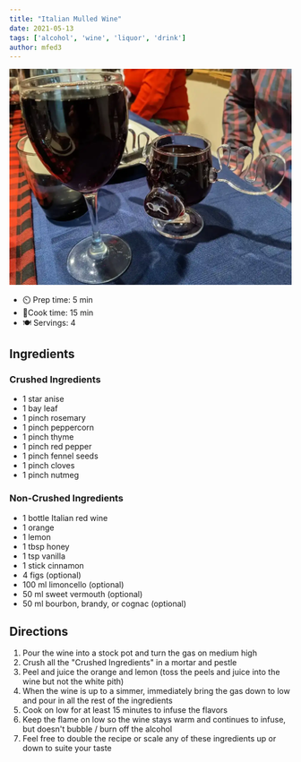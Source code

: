 ```yaml
---
title: "Italian Mulled Wine"
date: 2021-05-13
tags: ['alcohol', 'wine', 'liquor', 'drink']
author: mfed3
---
```


![Italian Mulled Wine](/recipes/pix/italian-mulled-wine.webp)

- ⏲️ Prep time: 5 min
- 🍳Cook time: 15 min
- 🍽️ Servings: 4

## Ingredients

### Crushed Ingredients

- 1 star anise
- 1 bay leaf
- 1 pinch rosemary
- 1 pinch peppercorn
- 1 pinch thyme
- 1 pinch red pepper
- 1 pinch fennel seeds
- 1 pinch cloves
- 1 pinch nutmeg

### Non-Crushed Ingredients

- 1 bottle Italian red wine
- 1 orange
- 1 lemon
- 1 tbsp honey
- 1 tsp vanilla
- 1 stick cinnamon
- 4 figs (optional)
- 100 ml limoncello (optional)
- 50 ml sweet vermouth (optional)
- 50 ml bourbon, brandy, or cognac (optional)

## Directions

1. Pour the wine into a stock pot and turn the gas on medium high
2. Crush all the "Crushed Ingredients" in a mortar and pestle
3. Peel and juice the orange and lemon (toss the peels and juice into the wine but not the white pith)
4. When the wine is up to a simmer, immediately bring the gas down to low and pour in all the rest of the ingredients
5. Cook on low for at least 15 minutes to infuse the flavors
6. Keep the flame on low so the wine stays warm and continues to infuse, but doesn't bubble / burn off the alcohol
7. Feel free to double the recipe or scale any of these ingredients up or down to suite your taste
